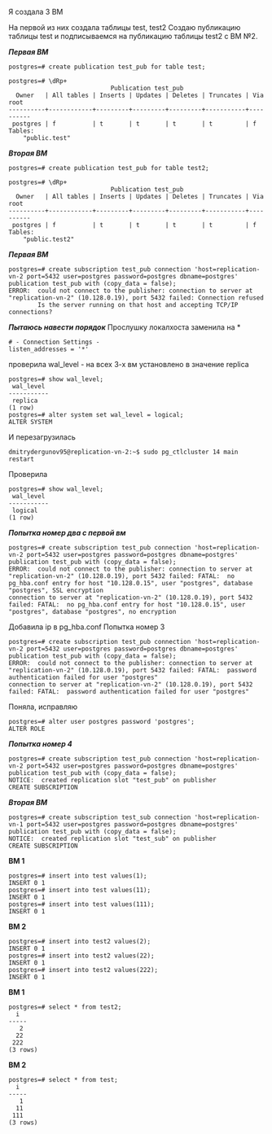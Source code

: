 Я создала 3 ВМ

На первой из них создала таблицы test, test2
Создаю публикацию таблицы test и подписываемся на публикацию таблицы test2 с ВМ №2.

***Первая ВМ***
```
postgres=# create publication test_pub for table test;
```
```
postgres=# \dRp+
                            Publication test_pub
  Owner   | All tables | Inserts | Updates | Deletes | Truncates | Via root
----------+------------+---------+---------+---------+-----------+----------
 postgres | f          | t       | t       | t       | t         | f
Tables:
    "public.test"
```
***Вторая ВМ***
```
postgres=# create publication test_pub for table test2;
```
```
postgres=# \dRp+
                            Publication test_pub
  Owner   | All tables | Inserts | Updates | Deletes | Truncates | Via root
----------+------------+---------+---------+---------+-----------+----------
 postgres | f          | t       | t       | t       | t         | f
Tables:
    "public.test2"
```
***Первая ВМ***
```
postgres=# create subscription test_pub connection 'host=replication-vn-2 port=5432 user=postgres password=postgres dbname=postgres' publication test_pub with (copy_data = false);
ERROR:  could not connect to the publisher: connection to server at "replication-vn-2" (10.128.0.19), port 5432 failed: Connection refused
        Is the server running on that host and accepting TCP/IP connections?
```
***Пытаюсь навести порядок***
Прослушку локалхоста заменила на *
```
# - Connection Settings -
listen_addresses = '*'
```
проверила wal_level - на всех 3-х вм установлено в значение replica
```
postgres=# show wal_level;
 wal_level
-----------
 replica
(1 row)
postgres=# alter system set wal_level = logical;
ALTER SYSTEM
```
И перезагрузилась
```
dmitrydergunov95@replication-vn-2:~$ sudo pg_ctlcluster 14 main restart
```
Проверила
```
postgres=# show wal_level;
 wal_level
-----------
 logical
(1 row)
```
***Попытка номер два с первой вм***
```
postgres=# create subscription test_pub connection 'host=replication-vn-2 port=5432 user=postgres password=postgres dbname=postgres' publication test_pub with (copy_data = false);
ERROR:  could not connect to the publisher: connection to server at "replication-vn-2" (10.128.0.19), port 5432 failed: FATAL:  no pg_hba.conf entry for host "10.128.0.15", user "postgres", database "postgres", SSL encryption
connection to server at "replication-vn-2" (10.128.0.19), port 5432 failed: FATAL:  no pg_hba.conf entry for host "10.128.0.15", user "postgres", database "postgres", no encryption
```
Добавила ip в pg_hba.conf
Попытка номер 3
```
postgres=# create subscription test_pub connection 'host=replication-vn-2 port=5432 user=postgres password=postgres dbname=postgres' publication test_pub with (copy_data = false);
ERROR:  could not connect to the publisher: connection to server at "replication-vn-2" (10.128.0.19), port 5432 failed: FATAL:  password authentication failed for user "postgres"
connection to server at "replication-vn-2" (10.128.0.19), port 5432 failed: FATAL:  password authentication failed for user "postgres"
```
Поняла, исправляю
```
postgres=# alter user postgres password 'postgres';
ALTER ROLE
```
***Попытка номер 4***
```
postgres=# create subscription test_pub connection 'host=replication-vn-2 port=5432 user=postgres password=postgres dbname=postgres' publication test_pub with (copy_data = false);
NOTICE:  created replication slot "test_pub" on publisher
CREATE SUBSCRIPTION
```
***Вторая ВМ***
```
postgres=# create subscription test_sub connection 'host=replication-vn-1 port=5432 user=postgres password=postgres dbname=postgres' publication test_pub with (copy_data = false);
NOTICE:  created replication slot "test_sub" on publisher
CREATE SUBSCRIPTION
```
****ВМ 1****
```
postgres=# insert into test values(1);
INSERT 0 1
postgres=# insert into test values(11);
INSERT 0 1
postgres=# insert into test values(111);
INSERT 0 1
```
****ВМ 2****
```
postgres=# insert into test2 values(2);
INSERT 0 1
postgres=# insert into test2 values(22);
INSERT 0 1
postgres=# insert into test2 values(222);
INSERT 0 1
```
****ВМ 1****
```
postgres=# select * from test2;
  i
-----
   2
  22
 222
(3 rows)
```
****ВМ 2****
```
postgres=# select * from test;
  i
-----
   1
  11
 111
(3 rows)
```
